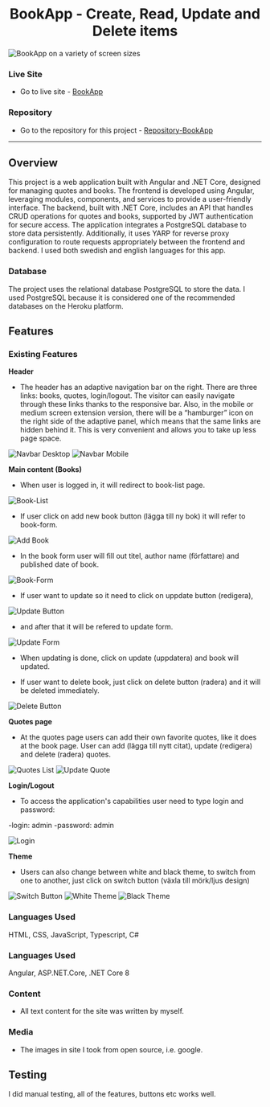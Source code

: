 <h1 align="center"> BookApp - Create, Read, Update and Delete items</h1>
<img src="./images-readme/adaptability-size.png" alt="BookApp on a variety of screen sizes" />

### Live Site

- Go to live site - [BookApp](https://net8-api-d3f72ab7e8a4.herokuapp.com/)

### Repository

- Go to the repository for this project - [Repository-BookApp](https://github.com/Askeran17/book-app-angular18-net8)

---

## Overview

This project is a web application built with Angular and .NET Core, designed for managing quotes and books. The frontend is developed using Angular, leveraging modules, components, and services to provide a user-friendly interface. The backend, built with .NET Core, includes an API that handles CRUD operations for quotes and books, supported by JWT authentication for secure access. The application integrates a PostgreSQL database to store data persistently. Additionally, it uses YARP for reverse proxy configuration to route requests appropriately between the frontend and backend. I used both swedish and english languages for this app.

### Database
The project uses the relational database PostgreSQL to store the data. I used PostgreSQL because it is considered one of the recommended databases on the Heroku platform.

## Features

### Existing Features

__Header__

- The header has an adaptive navigation bar on the right. There are three links: books, quotes, login/logout. The visitor can easily navigate through these links thanks to the responsive bar. Also, in the mobile or medium screen extension version, there will be a “hamburger” icon on the right side of the adaptive panel, which means that the same links are hidden behind it. This is very convenient and allows you to take up less page space.

![Navbar Desktop](/images-readme/nav-menu-desktop.png)
![Navbar Mobile](/images-readme/nav-menu-mobile.png)

__Main content (Books)__

- When user is logged in, it will redirect to book-list page.

![Book-List](/images-readme/book-list.png)

- If user click on add new book button (lägga till ny bok) it will refer to book-form.

![Add Book](/images-readme/add-book.png)

- In the book form user will fill out titel, author name (författare) and published date of book.

![Book-Form](/images-readme/book-form.png)

- If user want to update so it need to click on uppdate button (redigera),

![Update Button](/images-readme/update-button.png)

- and after that it will be refered to update form.

![Update Form](/images-readme/update-form.png)

- When updating is done, click on update (uppdatera) and book will updated.

- If user want to delete book, just click on delete button (radera) and it will be deleted immediately.

![Delete Button](/images-readme/delete-button.png)

__Quotes page__

- At the quotes page users can add their own favorite quotes, like it does at the book page. User can add (lägga till nytt citat), update (redigera) and delete (radera) quotes.

![Quotes List](/images-readme/quotes-list.png)
![Update Quote](/images-readme/update-quote.png)


__Login/Logout__

- To access the application's capabilities user need to type login and password: 

-login: admin
-password: admin

![Login](/images-readme/login.png)

__Theme__

- Users can also change between white and black theme, to switch from one to another, just click on switch button (växla till mörk/ljus design)

![Switch Button](/images-readme/switch-button.png)
![White Theme](/images-readme/white-theme.png)
![Black Theme](/images-readme/black-theme.png)

### Languages Used

HTML, CSS, JavaScript, Typescript, C#

### Languages Used

Angular, ASP.NET.Core, .NET Core 8

### Content 

- All text content for the site was written by myself.

### Media

- The images in site I took from open source, i.e. google.

## Testing

I did manual testing, all of the features, buttons etc works well.
